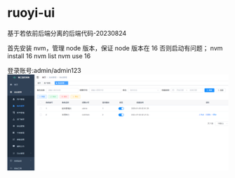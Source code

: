 # ruoyi-ui

基于若依前后端分离的后端代码-20230824

首先安装 nvm，管理 node 版本，保证 node 版本在 16 否则启动有问题；
nvm install 16
nvm list
nvm use 16

登录账号:admin/admin123
![alt text](image.png)

